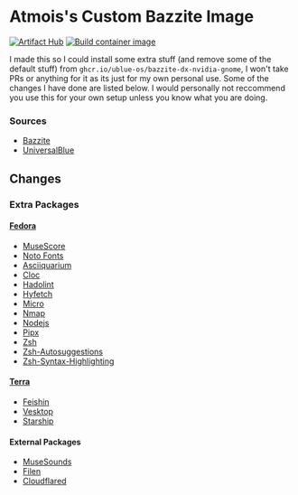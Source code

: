 # Atmois's Custom Bazzite Image
[![Artifact Hub](https://img.shields.io/endpoint?url=https://artifacthub.io/badge/repository/atmo-bazzite)](https://artifacthub.io/packages/search?repo=atmo-bazzite)
[![Build container image](https://github.com/Atmois/atmo-bazzite/actions/workflows/build.yml/badge.svg)](https://github.com/Atmois/atmo-bazzite/actions/workflows/build.yml)


I made this so I could install some extra stuff (and remove some of the default stuff) from `ghcr.io/ublue-os/bazzite-dx-nvidia-gnome`, I won't take PRs or anything for it as its just for my own personal use. Some of the changes I have done are listed below. I would personally not reccommend you use this for your own setup unless you know what you are doing.

### Sources

- [Bazzite](https://bazzite.gg)
- [UniversalBlue](https://universal-blue.org)

## Changes

### Extra Packages
#### [Fedora](https://packages.fedoraproject.org)
- [MuseScore](https://musescore.org)
- [Noto Fonts](https://fonts.google.com/noto)
- [Asciiquarium](https://robobunny.com/projects/asciiquarium/html/)
- [Cloc](https://github.com/AlDanial/cloc)
- [Hadolint](https://github.com/hadolint/hadolint)
- [Hyfetch](https://github.com/hykilpikonna/hyfetch)
- [Micro](https://micro-editor.github.io/)
- [Nmap](https://nmap.org/)
- [Nodejs](https://nodejs.org/)
- [Pipx](https://pypi.org/project/pipx/)
- [Zsh](https://www.zsh.org/)
- [Zsh-Autosuggestions](https://github.com/zsh-users/zsh-autosuggestions)
- [Zsh-Syntax-Highlighting](https://github.com/zsh-users/zsh-syntax-highlighting)

#### [Terra](https://terra.fyralabs.com)
- [Feishin](https://github.com/jeffvli/feishin)
- [Vesktop](https://vesktop.vencord.dev)
- [Starship](https://starship.rs)

#### External Packages
- [MuseSounds](https://www.musehub.com/muse-sounds)
- [Filen](https://filen.io)
- [Cloudflared](https://github.com/cloudflare/cloudflared)
